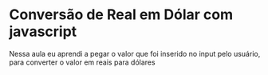 <h1>Conversão de Real em Dólar com javascript</h1>

<p>Nessa aula eu aprendi a pegar o valor que foi inserido no input pelo usuário, para converter o valor em reais para dólares</p>
